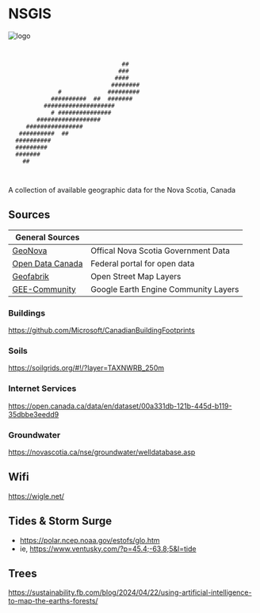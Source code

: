 # NSGIS 
![logo](https://raster.shields.io/badge/status-WIP-yellow.svg)

```                                       
                                       
                                       
                                ##     
                               ###     
                              ####     
                             ########  
              #             #########  
            ##########  ##  #######    
          ####################         
            # ###############          
        ##################             
     ################                  
   ##########  ##                      
  ##########                           
  #########                            
  #######                              
    ##                                 
                                       
                                       

```
A collection of available geographic data for the Nova Scotia, Canada

## Sources

| General Sources |  |
|-|-|
| [GeoNova](https://open.canada.ca/en/open-data) | Offical Nova Scotia Government Data | 
| [Open Data Canada](https://nsgi.novascotia.ca/gdd/) | Federal portal for open data|
|[Geofabrik](http://download.geofabrik.de/north-america/canada/nova-scotia.html)|Open Street Map Layers|
|[GEE-Community](https://gee-community-catalog.org/)| Google Earth Engine Community Layers|

### Buildings
https://github.com/Microsoft/CanadianBuildingFootprints

### Soils
https://soilgrids.org/#!/?layer=TAXNWRB_250m

### Internet Services
https://open.canada.ca/data/en/dataset/00a331db-121b-445d-b119-35dbbe3eedd9

### Groundwater
https://novascotia.ca/nse/groundwater/welldatabase.asp

## Wifi
https://wigle.net/

## Tides & Storm Surge
- https://polar.ncep.noaa.gov/estofs/glo.htm
- ie, https://www.ventusky.com/?p=45.4;-63.8;5&l=tide

## Trees
https://sustainability.fb.com/blog/2024/04/22/using-artificial-intelligence-to-map-the-earths-forests/

